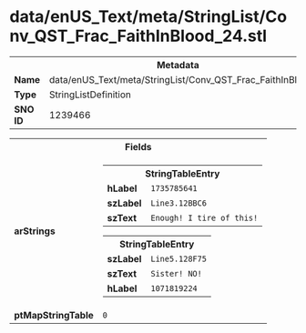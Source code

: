 <h1>data/enUS_Text/meta/StringList/Conv_QST_Frac_FaithInBlood_24.stl</h1><table><tr><th colspan="100%">Metadata</th></tr><tr><td><b>Name</b></td><td>data/enUS_Text/meta/StringList/Conv_QST_Frac_FaithInBlood_24.stl</td></tr><tr><td><b>Type</b></td><td>StringListDefinition</td></tr><tr><td><b>SNO ID</b></td><td>1239466</td></tr></table>

<table><tr><th colspan="100%">Fields</th></tr><tr><td><b>arStrings</b></td><td><table><tr><th colspan="100%">StringTableEntry</th></tr><tr><td><b>hLabel</b></td><td><code>1735785641</code></td></tr><tr><td><b>szLabel</b></td><td><code>Line3.12BBC6</code></td></tr><tr><td><b>szText</b></td><td><code>Enough! I tire of this!</code></td></tr></table>


<table><tr><th colspan="100%">StringTableEntry</th></tr><tr><td><b>szLabel</b></td><td><code>Line5.128F75</code></td></tr><tr><td><b>szText</b></td><td><code>Sister! NO!</code></td></tr><tr><td><b>hLabel</b></td><td><code>1071819224</code></td></tr></table>


</td></tr><tr><td><b>ptMapStringTable</b></td><td><code>0</code></td></tr></table>

